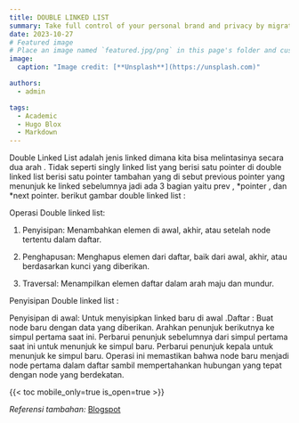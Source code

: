```yaml
---
title: DOUBLE LINKED LIST
summary: Take full control of your personal brand and privacy by migrating away from the big tech platforms!
date: 2023-10-27
# Featured image
# Place an image named `featured.jpg/png` in this page's folder and customize its options here.
image:
  caption: "Image credit: [**Unsplash**](https://unsplash.com)"

authors:
  - admin

tags:
  - Academic
  - Hugo Blox
  - Markdown
---
```


Double Linked List adalah jenis linked dimana kita bisa melintasinya secara dua arah . Tidak seperti singly linked list yang berisi satu pointer di double linked list berisi satu pointer tambahan yang di sebut previous pointer yang menunjuk ke linked sebelumnya jadi ada 3 bagian yaitu prev , *pointer , dan *next pointer. berikut gambar double linked list :

Operasi Double linked list:

1. Penyisipan: Menambahkan elemen di awal, akhir, atau setelah node tertentu dalam daftar.

2. Penghapusan: Menghapus elemen dari daftar, baik dari awal, akhir, atau berdasarkan kunci yang diberikan.

3. Traversal: Menampilkan elemen daftar dalam arah maju dan mundur.

Penyisipan Double linked list :

Penyisipan di awal: Untuk menyisipkan linked baru di awal .Daftar : Buat node baru dengan data yang diberikan. Arahkan penunjuk berikutnya ke simpul pertama saat ini. Perbarui penunjuk sebelumnya dari simpul pertama saat ini untuk menunjuk ke simpul baru. Perbarui penunjuk kepala untuk menunjuk ke simpul baru. Operasi ini memastikan bahwa node baru menjadi node pertama dalam daftar sambil mempertahankan hubungan yang tepat dengan node yang berdekatan.

{{< toc mobile_only=true is_open=true >}}

_Referensi tambahan:_ [Blogspot](https://contohblog.blogspot.com)
